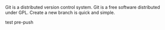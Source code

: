 Git is a distributed  version control system.
Git is a  free software distributed  under GPL.
Create a new branch is quick and simple.

test pre-push
